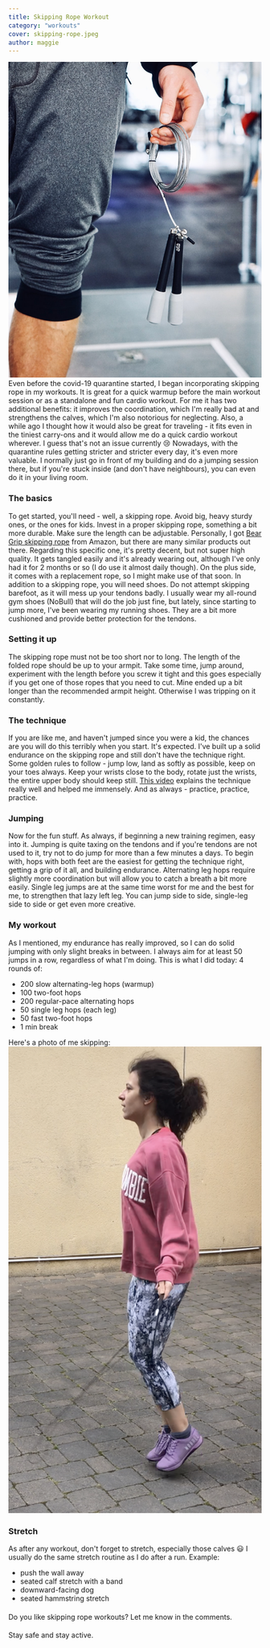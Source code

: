 ```yaml
---
title: Skipping Rope Workout
category: "workouts"
cover: skipping-rope.jpeg
author: maggie
---
```

![Skipping Rope](./skipping-rope.jpeg "Skipping Rope")
Even before the covid-19 quarantine started, I began incorporating skipping rope in my workouts. It is great for a quick warmup before the main workout session
or as a standalone and fun cardio workout. For me it has two additional benefits: it improves the coordination, which I'm really bad at and strengthens
the calves, which I'm also notorious for neglecting. Also, a while ago I thought how it would also be great for traveling - it fits even in the tiniest carry-ons and
it would allow me do a quick cardio workout wherever. I guess that's not an issue currently :cry: Nowadays, with the quarantine rules getting
stricter and stricter every day, it's even more valuable. I normally just go in front of my building and do a jumping session there, but if you're stuck
inside (and don't have neighbours), you can even do it in your living room.

### The basics
To get started, you'll need - well, a skipping rope. Avoid big, heavy sturdy ones, or the ones for kids. Invest in a proper skipping rope, something a bit more durable.
Make sure the length can be adjustable. Personally, I got [Bear Grip skipping rope](https://www.amazon.co.uk/BEAR-GRIP-Conditioning-Self-Locking-Aluminium/dp/B07ZRZ9WYH) from Amazon, 
but there are many similar products out there. Regarding this specific one, it's pretty decent, but not super high quality. It gets tangled easily and it's already wearing out, although 
I've only had it for 2 months or so (I do use it almost daily though). On the plus side, it comes with a replacement rope, so I might make use of that soon. 
In addition to a skipping rope, you will need shoes. Do not attempt skipping barefoot, as it will mess up your tendons badly. I usually wear my all-round gym shoes (NoBull) that will do the job just fine,
but lately, since starting to jump more, I've been wearing my running shoes. They are a bit more cushioned and provide better protection for the tendons. 

### Setting it up
The skipping rope must not be too short nor to long. The length of the folded rope should be up to your armpit. Take some time, jump around, experiment with
the length before you screw it tight and this goes especially if you get one of those ropes that you need to cut. Mine ended up a bit longer than the recommended armpit height. Otherwise I
was tripping on it constantly.

### The technique
If you are like me, and haven't jumped since you were a kid, the chances are you will do this terribly when you start. It's expected. I've built up a solid
endurance on the skipping rope and still don't have the technique right. Some golden rules to follow - jump low, land as softly as possible, keep on your toes always. 
Keep your wrists close to the body, rotate just the wrists, the entire upper body should keep still. [This video](https://www.youtube.com/watch?v=FJmRQ5iTXKE&t=159s) explains the technique 
really well and helped me immensely. And as always - practice, practice, practice.

### Jumping
Now for the fun stuff. As always, if beginning a new training regimen, easy into it. Jumping is quite taxing on the tendons and if you're tendons are not used 
to it, try not to do jump for more than a few minutes a days. To begin with, hops with both feet are the easiest for getting the technique right, 
getting a grip of it all, and building endurance. Alternating leg hops require slightly more coordination but will allow you to catch a breath a bit more easily.
Single leg jumps are at the same time worst for me and the best for me, to strengthen that lazy left leg. You can jump side to side, single-leg side to side or get even 
more creative.

### My workout 
As I mentioned, my endurance has really improved, so I can do solid jumping with only slight breaks in between. I always aim
for at least 50 jumps in a row, regardless of what I'm doing. This is what I did today:
4 rounds of: 
* 200 slow alternating-leg hops (warmup)
* 100 two-foot hops 
* 200 regular-pace alternating hops
* 50 single leg hops (each leg)
* 50 fast two-foot hops
* 1 min break

Here's a photo of me skipping:
![Me Skipping](./me-skipping-2.png "Me skipping")

### Stretch
As after any workout, don't forget to stretch, especially those calves :smiley: I usually do the same stretch routine as I do after a run.
Example: 
* push the wall away 
* seated calf stretch with a band
* downward-facing dog
* seated hammstring stretch 

####
Do you like skipping rope workouts? Let me know in the comments. 

####
Stay safe and stay active. 
